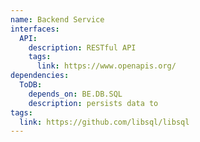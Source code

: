 ```yaml
---
name: Backend Service
interfaces:
  API:
    description: RESTful API
    tags:
      link: https://www.openapis.org/
dependencies:
  ToDB:
    depends_on: BE.DB.SQL
    description: persists data to
tags:
  link: https://github.com/libsql/libsql
---
```

